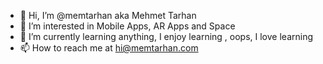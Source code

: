 - 👋 Hi, I’m @memtarhan aka Mehmet Tarhan
- 👀 I’m interested in Mobile Apps, AR Apps and Space
- 🌱 I’m currently learning anything, I enjoy learning , oops, I love learning
- 📫 How to reach me at hi@memtarhan.com

<!---
memtarhan/memtarhan is a ✨ special ✨ repository because its `README.md` (this file) appears on your GitHub profile.
You can click the Preview link to take a look at your changes.
--->
